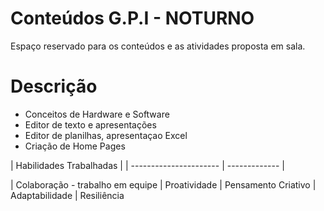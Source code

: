 # Conteúdos G.P.I - NOTURNO
Espaço reservado para os conteúdos e as atividades proposta em sala.

# Descrição

* Conceitos de Hardware e Software
* Editor de texto e apresentações
* Editor de planilhas, apresentaçao Excel
* Criação de Home Pages
  


| Habilidades Trabalhadas |
| ---------------------- | ------------- |

| Colaboração - trabalho em equipe
| Proatividade
| Pensamento Criativo
| Adaptabilidade 
| Resiliência 




